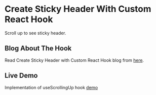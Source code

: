 # Create Sticky Header With Custom React Hook
Scroll up to see sticky header.

## Blog About The Hook

Read Create Sticky Header with Custom React Hook blog from [here](https://devmuscle/blog/blog/react-sticky-header).

## Live Demo

Implementation of useScrollingUp hook [demo](https://www.netlify.com/blog/2016/07/22/deploy-react-apps-in-less-than-30-seconds/)
